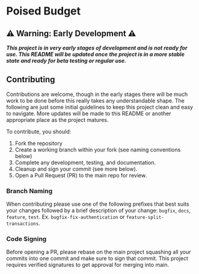 # Poised Budget

## ⚠️ Warning: Early Development ⚠️

***This project is in very early stages of development and is not ready for use. This README will be updated once the project is in a more stable state and ready for beta testing or regular use.***

## Contributing

Contributions are welcome, though in the early stages there will be much work to be done before this really takes any understandable shape. The following are just some initial guidelines to keep this project clean and easy to navigate. More updates will be made to this README or another appropriate place as the project matures.

To contribute, you should:
1. Fork the repository
1. Create a working branch within your fork (see naming conventions below)
1. Complete any development, testing, and documentation.
1. Cleanup and sign your commit (see more below).
1. Open a Pull Request (PR) to the main repo for review.

### Branch Naming

When contributing please use one of the following prefixes that best suits your changes followed by a brief description of your change: `bugfix`, `docs`, `feature`, `test`. Ex. `bugfix-fix-authentication` or `feature-split-transactions`.

### Code Signing

Before opening a PR, please rebase on the main project squashing all your commits into one commit and make sure to sign that commit. This project requires verified signatures to get approval for merging into main.